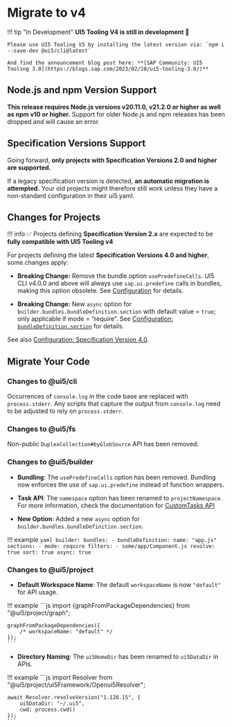# Migrate to v4

!!! tip "In Development"
	**UI5 Tooling V4 is still in development 🚧**

	Please use UI5 Tooling V3 by installing the latest version via: `npm i --save-dev @ui5/cli@latest`

	And find the announcement blog post here: **[SAP Community: UI5 Tooling 3.0](https://blogs.sap.com/2023/02/10/ui5-tooling-3.0/)**

## Node.js and npm Version Support

**This release requires Node.js versions v20.11.0, v21.2.0 or higher as well as npm v10 or higher.**
Support for older Node.js and npm releases has been dropped and will cause an error.

## Specification Versions Support

Going forward, **only projects with Specification Versions 2.0 and higher are supported.**

If a legacy specification version is detected, **an automatic migration is attempted.**
Your old projects might therefore still work unless they have a non-standard configuration in their ui5.yaml.

## Changes for Projects

!!! info
    ✅ Projects defining **Specification Version 2.x** are expected to be **fully compatible with UI5 Tooling v4**

For projects defining the latest **Specification Versions 4.0 and higher**, some changes apply:

* **Breaking Change:** Remove the bundle option `usePredefineCalls`. UI5 CLI v4.0.0 and above will always use `sap.ui.predefine` calls in bundles, making this option obsolete. See [Configuration](../pages/Configuration.md#properties) for details.

* **Breaking Change:** New `async` option for `builder.bundles.bundleDefinition.section` with default value = `true`; only applicable if mode = “require”. See [Configuration: `bundleDefinition.section`](../pages/Configuration.md#properties) for details.

See also [Configuration: Specification Version 4.0](../pages/Configuration.md#specification-version-40).

## Migrate Your Code 


### Changes to @ui5/cli

Occurrences of `console.log` in the code base are replaced with `process.stderr`.
Аny scripts that capture the output from `console.log` need to be adjusted to rely on `process.stderr`.

### Changes to @ui5/fs

Non-public `DuplexCollection#byGlobSource` API has been removed.

### Changes to @ui5/builder

- **Bundling**: The `usePredefineCalls` option has been removed. Bundling now enforces the use of `sap.ui.predefine` instead of function wrappers.  

- **Task API**: The `namespace` option has been renamed to `projectNamespace`. For more information, check the documentation for [CustomTasks API](../pages/extensibility/CustomTasks.md#task-implementation)  

- **New Option**: Added a new `async` option for `builder.bundles.bundleDefinition.section`.

!!! example
    ```yaml
    builder:
      bundles:
        - bundleDefinition:
            name: "app.js"
            sections:
              - mode: require
                filters:
                  - some/app/Component.js
                resolve: true
                sort: true
                async: true
    ```

### Changes to @ui5/project

- **Default Workspace Name**: The default `workspaceName` is now `"default"` for API usage.

!!! example
    ```js
    import {graphFromPackageDependencies} from "@ui5/project/graph";
	
	graphFromPackageDependencies({
		/* workspaceName: "default" */
	});
    ```

- **Directory Naming**: The `ui5HomeDir` has been renamed to `ui5DataDir` in APIs.

!!! example
    ```js
    import Resolver from "@ui5/project/ui5Framework/Openui5Resolver";

    await Resolver.resolveVersion("1.120.15", {
        ui5DataDir: "~/.ui5",
        cwd: process.cwd()
    });
    ```
